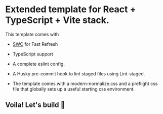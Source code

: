 # Extended template for React + TypeScript + Vite stack.

This template comes with

- [SWC](https://swc.rs/) for Fast Refresh

- TypeScript support

- A complete eslint config.

- A Husky pre-commit hook to lint staged files using Lint-staged.

- The template comes with a modern-normalize.css and a preflight css file that globally sets up a useful starting css environment.

## Voila! Let's build 🚀
